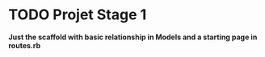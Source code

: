 # TODO Projet Stage 1

**Just the scaffold with basic relationship in Models and a starting page in routes.rb**
